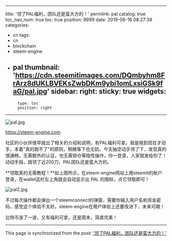 
---
title: '领了PAL福利，团队还是蛮大方的！'
permlink: pal
catalog: true
toc_nav_num: true
toc: true
position: 9999
date: 2019-06-16 08:27:39
categories:
- cn
tags:
- cn
- blockchain
- steem-engine
- pal
thumbnail: 'https://cdn.steemitimages.com/DQmbyhm8FrArz8dUKLBVEKsZwbDKm9ybi1omLxsiGSk9faG/pal.jpg'
sidebar:
    right:
        sticky: true
widgets:
    -
        type: toc
        position: right
---


![pal.jpg](https://cdn.steemitimages.com/DQmbyhm8FrArz8dUKLBVEKsZwbDKm9ybi1omLxsiGSk9faG/pal.jpg)

https://steem-engine.com

社区的小伙伴很早就出了相关的介绍和说明，有PAL福利可拿。我是拖到现在才动手，本着"真的跑不了"的原则，稍微等下也无妨。今天抽空动手领了下，发现真的很通畅，无需额外的认证，也无需锁仓等隐性操作，你一登录，人家就发给你了！动动手指，就领了近200刀，PAL团队还是蛮大方的。

**领取真的无需教程！**如上图所示，在steem-engine网站上用steemit的帐户登录，在wallet这栏左上角就会自动显示出 PAL 的图标，点它领取即可！


![pal2.jpg](https://cdn.steemitimages.com/DQmVG1qPXnHrdpixCUJXVfNYLwWMfPs6pQaxm5cQd7hUrLy/pal2.jpg)

不过每次操作都会弹出一个steemconnect的弹窗，需要你输入用户名和资金密码，感觉这个体验不太好。steem-engine在用户体验上还要改进下，未来可期！

比特币涨了一波，又有福利可拿，还是周末，简直完美！

- - -

This page is synchronized from the post: ['领了PAL福利，团队还是蛮大方的！'](https://steemit.com/@lemooljiang/pal)
